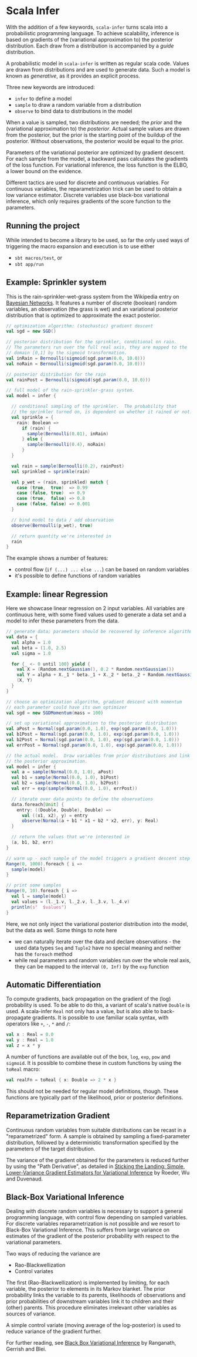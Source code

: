 Scala Infer
===========
With the addition of a few keywords, `scala-infer` turns scala into a probabilistic programming language.
To achieve scalability, inference is based on gradients of the (variational approximation to) the
posterior distribution.  Each draw from a distribution is accompanied by a *guide* distribution.

A probabilistic model in `scala-infer` is written as regular scala code.  Values are drawn from
distributions and are used to generate data.  Such a model is known as *generative*, as it provides
an explicit process.

Three new keywords are introduced:
* `infer` to define a model
* `sample` to draw a random variable from a distribution
* `observe` to bind data to distributions in the model

When a value is sampled, two distributions are needed; the *prior* and the (variational
approximation to) the *posterior*.  Actual sample values are drawn from the posterior, but
the prior is the starting point of the buildup of the posterior.  Without observations, the
posterior would be equal to the prior.

Parameters of the variational posterior are optimized by gradient descent.  For each sample from
the model, a backward pass calculates the gradients of the loss function.  For variational inference,
the loss function is the ELBO, a lower bound on the evidence.

Different tactics are used for discrete and continuous variables.  For continuous variables,
the reparametrization trick can be used to obtain a low variance estimator.  Discrete variables
use black-box variational inference, which only requires gradients of the score function to the
parameters.

Running the project
-------------------
While intended to become a library to be used, so far the only used ways of triggering the
macro expansion and execution is to use either
* `sbt macros/test`, or
* `sbt app/run`

Example: Sprinkler system
-------------------------
This is the rain-sprinkler-wet-grass system from the Wikipedia entry on [Bayesian
Networks](https://en.wikipedia.org/wiki/Bayesian_network).  It features a number of discrete
(boolean) random variables, an observation (the grass is wet) and an variational posterior
distribution that is optimized to approximate the exact posterior.

```scala
// optimization algorithm: (stochastic) gradient descent
val sgd = new SGD()

// posterior distribution for the sprinkler, conditional on rain.
// The parameters run over the full real axis, they are mapped to the
// domain [0,1] by the sigmoid transformation.
val inRain = Bernoulli(sigmoid(sgd.param(0.0, 10.0)))
val noRain = Bernoulli(sigmoid(sgd.param(0.0, 10.0)))

// posterior distribution for the rain
val rainPost = Bernoulli(sigmoid(sgd.param(0.0, 10.0)))

// full model of the rain-sprinkler-grass system.  
val model = infer {

  // conditional sampling of the sprinkler.  The probability that
  // the sprinkler turned on, is dependent on whether it rained or not.
  val sprinkle = {
    rain: Boolean =>
      if (rain) {
        sample(Bernoulli(0.01), inRain)
      } else {
        sample(Bernoulli(0.4), noRain)
      }
  }

  val rain = sample(Bernoulli(0.2), rainPost)
  val sprinkled = sprinkle(rain)

  val p_wet = (rain, sprinkled) match {
    case (true,  true)  => 0.99
    case (false, true)  => 0.9
    case (true,  false) => 0.8
    case (false, false) => 0.001
  }

  // bind model to data / add observation
  observe(Bernoulli(p_wet), true)

  // return quantity we're interested in
  rain
}
```
The example shows a number of features:
* control flow (`if (...) ... else ...`) can be based on random variables
* it's possible to define functions of random variables

Example: linear Regression
--------------------------
Here we showcase linear regression on 2 input variables.  All variables are continuous here, with
some fixed values used to generate a data set and a model to infer these parameters from the data.
```scala
// generate data; parameters should be recovered by inference algorithm
val data = {
  val alpha = 1.0
  val beta = (1.0, 2.5)
  val sigma = 1.0

  for {_ <- 0 until 100} yield {
    val X = (Random.nextGaussian(), 0.2 * Random.nextGaussian())
    val Y = alpha + X._1 * beta._1 + X._2 * beta._2 + Random.nextGaussian() * sigma
    (X, Y)
  }
}

// choose an optimization algorithm, gradient descent with momentum
// each parameter could have its own optimizer
val sgd = new SGDMomentum(mass = 100)

// set up variational approximation to the posterior distribution
val aPost = Normal(sgd.param(0.0, 1.0), exp(sgd.param(0.0, 1.0)))
val b1Post = Normal(sgd.param(0.0, 1.0), exp(sgd.param(0.0, 1.0)))
val b2Post = Normal(sgd.param(0.0, 1.0), exp(sgd.param(0.0, 1.0)))
val errPost = Normal(sgd.param(0.0, 1.0), exp(sgd.param(0.0, 1.0)))

// the actual model.  Draw variables from prior distributions and link those variables to
// the posterior approximation.
val model = infer {
  val a = sample(Normal(0.0, 1.0), aPost)
  val b1 = sample(Normal(0.0, 1.0), b1Post)
  val b2 = sample(Normal(0.0, 1.0), b2Post)
  val err = exp(sample(Normal(0.0, 1.0), errPost))

  // iterate over data points to define the observations
  data.foreach[Unit] {
    entry: ((Double, Double), Double) =>
      val ((x1, x2), y) = entry
      observe(Normal(a + b1 * x1 + b2 * x2, err), y: Real)
  }

  // return the values that we're interested in
  (a, b1, b2, err)
}

// warm up - each sample of the model triggers a gradient descent step
Range(0, 1000).foreach { i =>
  sample(model)
}

// print some samples
Range(0, 10).foreach { i =>
  val l = sample(model)
  val values = (l._1.v, l._2.v, l._3.v, l._4.v)
  println(s"  $values")
}
```
Here, we not only inject the variational posterior distribution into the model, but the data as
well.  Some things to note here 
* we can naturally iterate over the data and declare observations - the used data types `Seq` and
`Tuple2` have no special meaning and neither has the `foreach` method
* while real parameters and random variables run over the whole real axis, they can be
mapped to the interval `(0, Inf)` by the `exp` function

Automatic Differentiation
-------------------------
To compute gradients, back propagation on the gradient of the (log) probability is used.  To be
able to do this, a variant of scala's native `Double` is used.  A scala-infer `Real` not only has a
value, but is also able to back-propagate gradients.  It is possible to use familiar scala syntax,
with operators like
`+`, `-`, `*` and `/`:
```scala
val x : Real = 0.0
val y : Real = 1.0
val z = x * y
```
A number of functions are available out of the box, `log`, `exp`, `pow` and `sigmoid`.  It is 
possible to combine these in custom functions by using the `toReal` macro:
```scala
val realFn = toReal { x: Double => 2 * x }
```
This should not be needed for regular model definitions, though.  These functions are typically
part of the likelihood, prior or posterior definitions.

Reparametrization Gradient
--------------------------
Continuous random variables from suitable distributions can be recast in a "reparametrized" form.
A sample is obtained by sampling a fixed-parameter distribution, followed by a deterministic
transformation specified by the parameters of the target distribution.

The variance of the gradient obtained for the parameters is reduced further by using the "Path
Derivative", as detailed in [Sticking the Landing: Simple, Lower-Variance Gradient Estimators for
Variational Inference](https://arxiv.org/abs/1703.09194) by Roeder, Wu and Duvenaud.

Black-Box Variational Inference
-------------------------------
Dealing with discrete random variables is necessary to support a general programming language,
with control flow depending on sampled variables.  For discrete variables reparametrization is
not possible and we resort to Black-Box Variational Inference.  This suffers from large variance
on estimates of the gradient of the posterior probability with respect to the variational
parameters.

Two ways of reducing the variance are
* Rao-Blackwellization
* Control variates

The first (Rao-Blackwellization) is implemented by limiting, for each variable, the posterior to
elements in its Markov blanket.  The prior probability links the variable to its parents,
likelihoods of observations and prior probabilities of downstream variables link it to children
and their (other) parents.  This procedure eliminates irrelevant other variables as sources of
variance.

A simple control variate (moving average of the log-posterior) is used to reduce variance of
the gradient further.

For further reading, see [Black Box Variational Inference](https://arxiv.org/abs/1401.0118) by
Ranganath, Gerrish and Blei.

